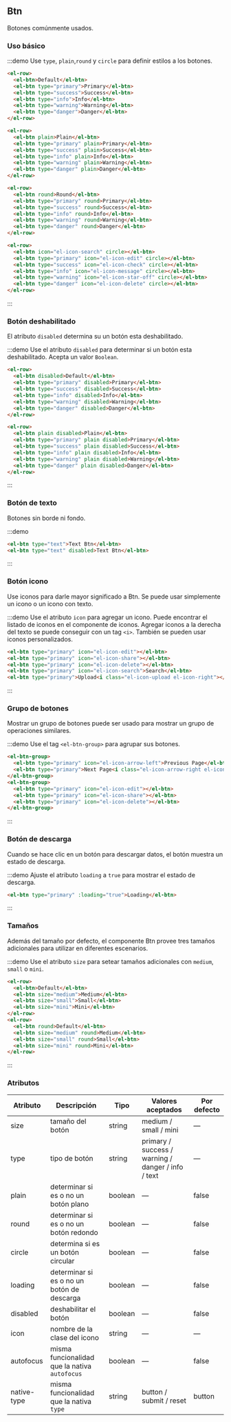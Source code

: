 ## Btn

Botones comúnmente usados.

### Uso básico

:::demo Use `type`, `plain`,`round` y `circle` para definir estilos a los botones.

```html
<el-row>
  <el-btn>Default</el-btn>
  <el-btn type="primary">Primary</el-btn>
  <el-btn type="success">Success</el-btn>
  <el-btn type="info">Info</el-btn>
  <el-btn type="warning">Warning</el-btn>
  <el-btn type="danger">Danger</el-btn>
</el-row>

<el-row>
  <el-btn plain>Plain</el-btn>
  <el-btn type="primary" plain>Primary</el-btn>
  <el-btn type="success" plain>Success</el-btn>
  <el-btn type="info" plain>Info</el-btn>
  <el-btn type="warning" plain>Warning</el-btn>
  <el-btn type="danger" plain>Danger</el-btn>
</el-row>

<el-row>
  <el-btn round>Round</el-btn>
  <el-btn type="primary" round>Primary</el-btn>
  <el-btn type="success" round>Success</el-btn>
  <el-btn type="info" round>Info</el-btn>
  <el-btn type="warning" round>Warning</el-btn>
  <el-btn type="danger" round>Danger</el-btn>
</el-row>

<el-row>
  <el-btn icon="el-icon-search" circle></el-btn>
  <el-btn type="primary" icon="el-icon-edit" circle></el-btn>
  <el-btn type="success" icon="el-icon-check" circle></el-btn>
  <el-btn type="info" icon="el-icon-message" circle></el-btn>
  <el-btn type="warning" icon="el-icon-star-off" circle></el-btn>
  <el-btn type="danger" icon="el-icon-delete" circle></el-btn>
</el-row>
```
:::

### Botón deshabilitado

El atributo `disabled` determina su un botón esta deshabilitado.

:::demo Use el atributo `disabled` para determinar si un botón esta deshabilitado. Acepta un valor `Boolean`.

```html
<el-row>
  <el-btn disabled>Default</el-btn>
  <el-btn type="primary" disabled>Primary</el-btn>
  <el-btn type="success" disabled>Success</el-btn>
  <el-btn type="info" disabled>Info</el-btn>
  <el-btn type="warning" disabled>Warning</el-btn>
  <el-btn type="danger" disabled>Danger</el-btn>
</el-row>

<el-row>
  <el-btn plain disabled>Plain</el-btn>
  <el-btn type="primary" plain disabled>Primary</el-btn>
  <el-btn type="success" plain disabled>Success</el-btn>
  <el-btn type="info" plain disabled>Info</el-btn>
  <el-btn type="warning" plain disabled>Warning</el-btn>
  <el-btn type="danger" plain disabled>Danger</el-btn>
</el-row>
```
:::

### Botón de texto

Botones sin borde ni fondo.

:::demo
```html
<el-btn type="text">Text Btn</el-btn>
<el-btn type="text" disabled>Text Btn</el-btn>
```
:::

### Botón icono

Use iconos para darle mayor significado a Btn. Se puede usar simplemente un icono o un icono con texto.

:::demo Use el atributo `icon` para agregar un icono. Puede encontrar el listado de iconos en el componente de iconos. Agregar iconos a la derecha del texto se puede conseguir con un tag `<i>`. También se pueden usar iconos personalizados.

```html
<el-btn type="primary" icon="el-icon-edit"></el-btn>
<el-btn type="primary" icon="el-icon-share"></el-btn>
<el-btn type="primary" icon="el-icon-delete"></el-btn>
<el-btn type="primary" icon="el-icon-search">Search</el-btn>
<el-btn type="primary">Upload<i class="el-icon-upload el-icon-right"></i></el-btn>
```
:::

### Grupo de botones

Mostrar un grupo de botones puede ser usado para mostrar un grupo de operaciones similares.

:::demo Use el tag `<el-btn-group>` para agrupar sus botones.

```html
<el-btn-group>
  <el-btn type="primary" icon="el-icon-arrow-left">Previous Page</el-btn>
  <el-btn type="primary">Next Page<i class="el-icon-arrow-right el-icon-right"></i></el-btn>
</el-btn-group>
<el-btn-group>
  <el-btn type="primary" icon="el-icon-edit"></el-btn>
  <el-btn type="primary" icon="el-icon-share"></el-btn>
  <el-btn type="primary" icon="el-icon-delete"></el-btn>
</el-btn-group>
```
:::

### Botón de descarga

Cuando se hace clic en un botón para descargar datos, el botón muestra un estado de descarga.

:::demo Ajuste el atributo `loading` a `true` para mostrar el estado de descarga.

```html
<el-btn type="primary" :loading="true">Loading</el-btn>
```
:::

### Tamaños

Además del tamaño por defecto, el componente Btn provee tres tamaños adicionales para utilizar en diferentes escenarios.

:::demo Use el atributo `size` para setear tamaños adicionales con `medium`, `small` o `mini`.

```html
<el-row>
  <el-btn>Default</el-btn>
  <el-btn size="medium">Medium</el-btn>
  <el-btn size="small">Small</el-btn>
  <el-btn size="mini">Mini</el-btn>
</el-row>
<el-row>
  <el-btn round>Default</el-btn>
  <el-btn size="medium" round>Medium</el-btn>
  <el-btn size="small" round>Small</el-btn>
  <el-btn size="mini" round>Mini</el-btn>
</el-row>
```
:::

### Atributos
| Atributo    | Descripción                                   | Tipo    | Valores aceptados                                  | Por defecto |
| ----------- | --------------------------------------------- | ------- | -------------------------------------------------- | ----------- |
| size        | tamaño del botón                              | string  | medium / small / mini                              | —           |
| type        | tipo de botón                                 | string  | primary / success / warning / danger / info / text | —           |
| plain       | determinar si es o no un botón plano          | boolean | —                                                  | false       |
| round       | determinar si es o no un botón redondo        | boolean | —                                                  | false       |
| circle      | determina si es un botón circular             | boolean | —                                                  | false       |
| loading     | determinar si es o no un botón de descarga    | boolean | —                                                  | false       |
| disabled    | deshabilitar el botón                         | boolean | —                                                  | false       |
| icon        | nombre de la clase del icono                  | string  | —                                                  | —           |
| autofocus   | misma funcionalidad que la nativa `autofocus` | boolean | —                                                  | false       |
| native-type | misma funcionalidad que la nativa `type`      | string  | button / submit / reset                            | button      |

